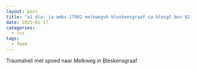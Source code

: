 ```yaml
---
layout: post
title: "a1 dia: ja ambu 17902 melkwegvk bleskensgraaf ca blesgf bon 9217"
date: 2025-01-17
categories: 
  - rss
tags: 
  - feed
---
```


Traumaheli met spoed naar Melkweg in Bleskensgraaf
